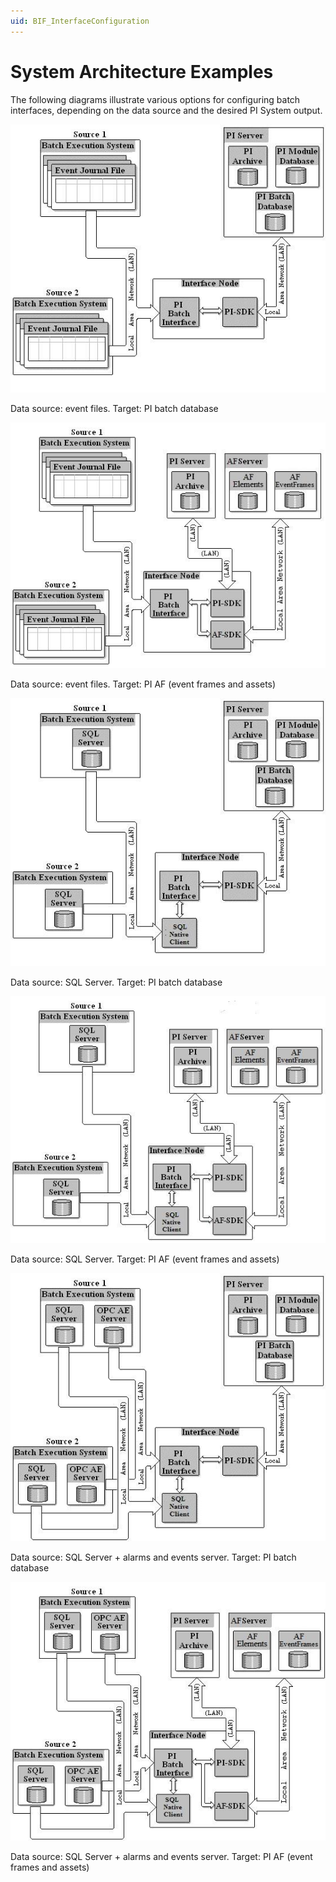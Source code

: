 ```yaml
---
uid: BIF_InterfaceConfiguration
---
```


# System Architecture Examples

<!-- Interface-specific framework topic. Customize this topic for your interface. Remove the diagrams that don't apply -->

The following diagrams illustrate various options for configuring batch interfaces, depending on the data source and the desired PI System output.

![Interfacemodes](../images/batch-interface-configuration-1.png)

Data source: event files. Target: PI batch database

![Interfacemodes](../images/batch-interface-configuration-2.png)

Data source: event files. Target: PI AF (event frames and assets)

![Interfacemodes](../images/batch-interface-configuration-3.png)

Data source: SQL Server. Target: PI batch database

![Interfacemodes](../images/batch-interface-configuration-4.png)

Data source: SQL Server. Target: PI AF (event frames and assets)

![Interfacemodes](../images/batch-interface-configuration-5.png)

Data source: SQL Server + alarms and events server. Target: PI batch database

![Interfacemodes](../images/batch-interface-configuration-6.png)

Data source: SQL Server + alarms and events server. Target: PI AF (event frames and assets)
